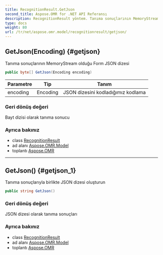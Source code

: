 ```yaml
---
title: RecognitionResult.GetJson
second_title: Aspose.OMR for .NET API Referansı
description: RecognitionResult yöntem. Tanıma sonuçlarının MemoryStream olduğu Form JSON dizesi
type: docs
weight: 80
url: /tr/net/aspose.omr.model/recognitionresult/getjson/
---
```

## GetJson(Encoding) {#getjson}

Tanıma sonuçlarının MemoryStream olduğu Form JSON dizesi

```csharp
public byte[] GetJson(Encoding encoding)
```

| Parametre | Tip | Tanım |
| --- | --- | --- |
| encoding | Encoding | JSON dizesini kodladığımız kodlama |

### Geri dönüş değeri

Bayt dizisi olarak tanıma sonucu

### Ayrıca bakınız

* class [RecognitionResult](../)
* ad alanı [Aspose.OMR.Model](../../recognitionresult/)
* toplantı [Aspose.OMR](../../../)

---

## GetJson() {#getjson_1}

Tanıma sonuçlarıyla birlikte JSON dizesi oluşturun

```csharp
public string GetJson()
```

### Geri dönüş değeri

JSON dizesi olarak tanıma sonuçları

### Ayrıca bakınız

* class [RecognitionResult](../)
* ad alanı [Aspose.OMR.Model](../../recognitionresult/)
* toplantı [Aspose.OMR](../../../)


